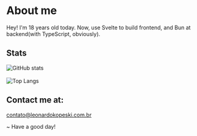 # About me

Hey!
I'm 18 years old today.
Now, use Svelte to build frontend, and Bun at backend(with TypeScript, obviously).

## Stats
![GitHub stats](https://github-readme-stats.vercel.app/api?username=LeonardoKopeski&show_icons=true&theme=radical)<br><br>
![Top Langs](https://github-readme-stats.vercel.app/api/top-langs/?username=LeonardoKopeski&langs_count=10&theme=radical)

## Contact me at:
[contato@leonardokopeski.com.br](mailto:contato@leonardokopeski.com.br)

~ Have a good day!
